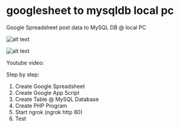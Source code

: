 # googlesheet to mysqldb local pc
 Google Spreadsheet post data to MySQL DB @ local PC
 
 ![alt text](https://github.com/jenizar/googlesheet-to-mysqldb-local-pc/blob/master/screenshot.PNG)
 
 ![alt text](https://github.com/jenizar/googlesheet-to-mysqldb-local-pc/blob/master/ngrok.PNG)

Youtube video:

Step by step:
1. Create Google Spreadsheet
2. Create Google App Script
3. Create Table @ MySQL Database
4. Create PHP Program
5. Start ngrok (ngrok http 80)
6. Test
